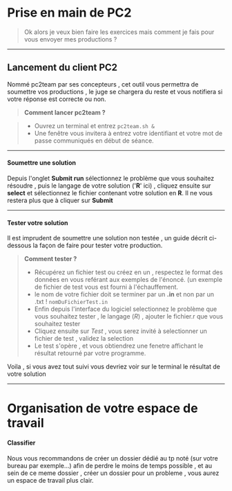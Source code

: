 Prise en main de PC2
==================

> Ok alors je veux bien faire les exercices mais comment je fais pour vous envoyer mes productions ?

----------------


Lancement du client PC2
-----------------------------------

Nommé pc2team par ses concepteurs , cet outil vous permettra de soumettre vos productions , le juge se chargera du reste et vous notifiera si votre réponse est correcte ou non.

> **Comment lancer pc2team ?**

> - Ouvrez un terminal et entrez ```pc2team.sh &```
> - Une fenêtre vous invitera à entrez votre identifiant et votre mot de passe communiqués en début de séance.

--------
#### <i class="icon-upload"></i> Soumettre une solution

Depuis l'onglet **Submit run** sélectionnez le problème que vous souhaitez résoudre , puis le langage de votre solution ('**R**' ici) , cliquez ensuite sur **select** et sélectionnez le fichier contenant votre solution en **R**.
Il ne vous restera plus que à cliquer sur **Submit**

---------
#### <i class="icon-pencil"></i> Tester votre solution

Il est imprudent de soumettre une solution non testée , un guide décrit ci-dessous la façon de faire pour tester votre production.

> **Comment tester ?**
> 
> -  Récupérez un fichier test ou créez en un , respectez le format des données en vous reférant aux exemples de l'énoncé. (un exemple de fichier de test vous est fourni à l'échauffement.
> - le nom de votre fichier doit se terminer par un **.in** et non par un .txt !  ```nomDuFichierTest.in```
> - Enfin depuis l'interface du logiciel selectionnez le problème que vous souhaitez tester , le langage (*R*) , ajouter le fichier.r que vous souhaitez tester
> - Cliquez ensuite sur *Test* , vous serez invité à selectionner un fichier de test , validez la selection
> - Le test s'opère , et vous obtiendrez une fenetre affichant le résultat retourné par votre programme.

Voila , si vous avez tout suivi vous devriez voir sur le terminal le résultat de votre solution

----------------
Organisation de votre espace de travail
==================

#### <i class="icon-upload"></i> Classifier
Nous vous recommandons de créer un dossier dédié au tp noté (sur votre bureau par exemple...) afin de perdre le moins de temps possible , et au sein de ce meme dossier , créer un dossier pour un probleme , vous aurez un espace de travail plus clair.
